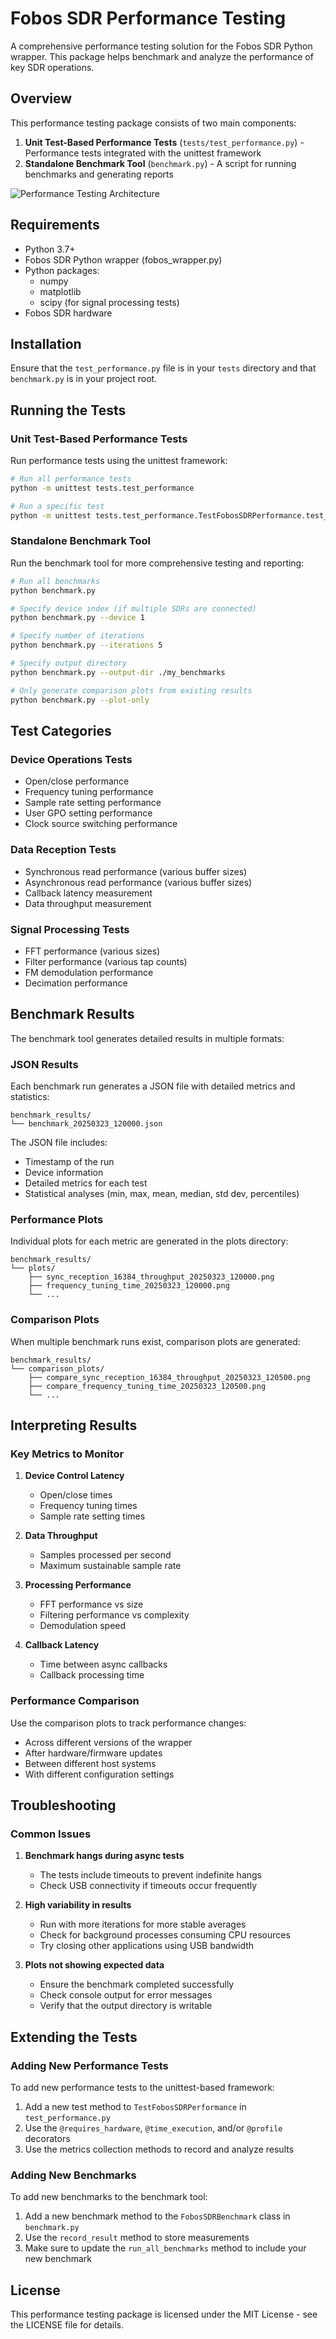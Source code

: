 # Fobos SDR Performance Testing

A comprehensive performance testing solution for the Fobos SDR Python wrapper. This package helps benchmark and analyze the performance of key SDR operations.

## Overview

This performance testing package consists of two main components:

1. **Unit Test-Based Performance Tests** (`tests/test_performance.py`) - Performance tests integrated with the unittest framework
2. **Standalone Benchmark Tool** (`benchmark.py`) - A script for running benchmarks and generating reports

![Performance Testing Architecture](https://via.placeholder.com/800x400?text=Fobos+SDR+Performance+Testing)

## Requirements

- Python 3.7+
- Fobos SDR Python wrapper (fobos_wrapper.py)
- Python packages:
  - numpy
  - matplotlib
  - scipy (for signal processing tests)
- Fobos SDR hardware

## Installation

Ensure that the `test_performance.py` file is in your `tests` directory and that `benchmark.py` is in your project root.

## Running the Tests

### Unit Test-Based Performance Tests

Run performance tests using the unittest framework:

```bash
# Run all performance tests
python -m unittest tests.test_performance

# Run a specific test
python -m unittest tests.test_performance.TestFobosSDRPerformance.test_sync_read_performance
```

### Standalone Benchmark Tool

Run the benchmark tool for more comprehensive testing and reporting:

```bash
# Run all benchmarks
python benchmark.py

# Specify device index (if multiple SDRs are connected)
python benchmark.py --device 1

# Specify number of iterations
python benchmark.py --iterations 5

# Specify output directory
python benchmark.py --output-dir ./my_benchmarks

# Only generate comparison plots from existing results
python benchmark.py --plot-only
```

## Test Categories

### Device Operations Tests

- Open/close performance
- Frequency tuning performance
- Sample rate setting performance
- User GPO setting performance
- Clock source switching performance

### Data Reception Tests

- Synchronous read performance (various buffer sizes)
- Asynchronous read performance (various buffer sizes)
- Callback latency measurement
- Data throughput measurement

### Signal Processing Tests

- FFT performance (various sizes)
- Filter performance (various tap counts)
- FM demodulation performance
- Decimation performance

## Benchmark Results

The benchmark tool generates detailed results in multiple formats:

### JSON Results

Each benchmark run generates a JSON file with detailed metrics and statistics:

```
benchmark_results/
└── benchmark_20250323_120000.json
```

The JSON file includes:
- Timestamp of the run
- Device information
- Detailed metrics for each test
- Statistical analyses (min, max, mean, median, std dev, percentiles)

### Performance Plots

Individual plots for each metric are generated in the plots directory:

```
benchmark_results/
└── plots/
    ├── sync_reception_16384_throughput_20250323_120000.png
    ├── frequency_tuning_time_20250323_120000.png
    └── ...
```

### Comparison Plots

When multiple benchmark runs exist, comparison plots are generated:

```
benchmark_results/
└── comparison_plots/
    ├── compare_sync_reception_16384_throughput_20250323_120500.png
    ├── compare_frequency_tuning_time_20250323_120500.png
    └── ...
```

## Interpreting Results

### Key Metrics to Monitor

1. **Device Control Latency**
   - Open/close times
   - Frequency tuning times
   - Sample rate setting times

2. **Data Throughput**
   - Samples processed per second
   - Maximum sustainable sample rate

3. **Processing Performance**
   - FFT performance vs size
   - Filtering performance vs complexity
   - Demodulation speed

4. **Callback Latency**
   - Time between async callbacks
   - Callback processing time

### Performance Comparison

Use the comparison plots to track performance changes:
- Across different versions of the wrapper
- After hardware/firmware updates
- Between different host systems
- With different configuration settings

## Troubleshooting

### Common Issues

1. **Benchmark hangs during async tests**
   - The tests include timeouts to prevent indefinite hangs
   - Check USB connectivity if timeouts occur frequently

2. **High variability in results**
   - Run with more iterations for more stable averages
   - Check for background processes consuming CPU resources
   - Try closing other applications using USB bandwidth

3. **Plots not showing expected data**
   - Ensure the benchmark completed successfully
   - Check console output for error messages
   - Verify that the output directory is writable

## Extending the Tests

### Adding New Performance Tests

To add new performance tests to the unittest-based framework:

1. Add a new test method to `TestFobosSDRPerformance` in `test_performance.py`
2. Use the `@requires_hardware`, `@time_execution`, and/or `@profile` decorators
3. Use the metrics collection methods to record and analyze results

### Adding New Benchmarks

To add new benchmarks to the benchmark tool:

1. Add a new benchmark method to the `FobosSDRBenchmark` class in `benchmark.py`
2. Use the `record_result` method to store measurements
3. Make sure to update the `run_all_benchmarks` method to include your new benchmark

## License

This performance testing package is licensed under the MIT License - see the LICENSE file for details.